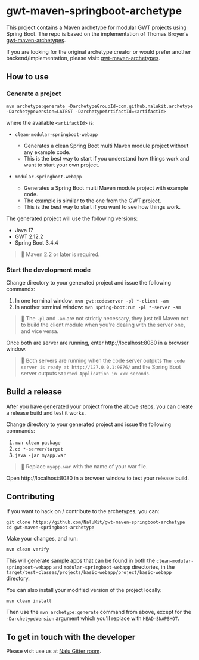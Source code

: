 # gwt-maven-springboot-archetype

This project contains a Maven archetype for modular GWT projects using Spring Boot. The repo is based on the
implementation of Thomas Broyer's [gwt-maven-archetypes](https://github.com/tbroyer/gwt-maven-archetypes).

If you are looking for the original archetype creator or would prefer another backend/implementation, please visit:
[gwt-maven-archetypes](https://github.com/tbroyer/gwt-maven-archetypes).

## How to use

### Generate a project

```shell
mvn archetype:generate -DarchetypeGroupId=com.github.nalukit.archetype -DarchetypeVersion=LATEST -DarchetypeArtifactId=<artifactId>
```

where the available `<artifactId>` is:

* `clean-modular-springboot-webapp`

    * Generates a clean Spring Boot multi Maven module project without any example code.
    * This is the best way to start if you understand how things work and want to start your own project.

* `modular-springboot-webapp`

    * Generates a Spring Boot multi Maven module project with example code.
    * The example is similar to the one from the GWT project.
    * This is the best way to start if you want to see how things work.

The generated project will use the following versions:

* Java 17
* GWT 2.12.2
* Spring Boot 3.4.4

> 📝 Maven 2.2 or later is required.

### Start the development mode

Change directory to your generated project and issue the following commands:

1. In one terminal window: `mvn gwt:codeserver -pl *-client -am`
1. In another terminal window: `mvn spring-boot:run -pl *-server -am` 

> 📝 The `-pl` and `-am` are not strictly necessary, they just tell Maven not to build the client module when you're
dealing with the server one, and vice versa.

Once both are server are running, enter http://localhost:8080 in a browser window.

> 📝 Both servers are running when the code server outputs `The code server is ready at http://127.0.0.1:9876/`
and the Spring Boot server outputs `Started Application in xxx seconds`.

## Build a release

After you have generated your project from the above steps, you can create a release build and test it works.

Change directory to your generated project and issue the following commands:

1. `mvn clean package`
1. `cd *-server/target`
1. `java -jar myapp.war`

> 📝 Replace `myapp.war` with the name of your war file.

Open http://localhost:8080 in a browser window to test your release build.

## Contributing

If you want to hack on / contribute to the archetypes, you can:

```shell
git clone https://github.com/NaluKit/gwt-maven-springboot-archetype
cd gwt-maven-springboot-archetype
```
Make your changes, and run:

```shell
mvn clean verify
```

This will generate sample apps that can be found in both the `clean-modular-springboot-webapp` and
`modular-springboot-webapp` directories, in the `target/test-classes/projects/basic-webapp/project/basic-webapp`
directory.

You can also install your modified version of the project locally:

```shell
mvn clean install
```

Then use the `mvn archetype:generate` command from above, except for the `-DarchetypeVersion` argument which you'll
replace with `HEAD-SNAPSHOT`.

## To get in touch with the developer
Please visit use us at [Nalu Gitter room](https://gitter.im/Nalukit42/Lobby).
